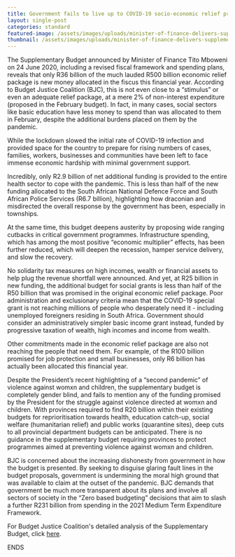 ```yaml
---
title: Government fails to live up to COVID-19 socio-economic relief promises
layout: single-post
categories: standard
featured-image: /assets/images/uploads/minister-of-finance-delivers-supplementary-budget.jpg
thumbnail: /assets/images/uploads/minister-of-finance-delivers-supplementary-budget.jpg
---
```

<!--StartFragment-->

The Supplementary Budget announced by Minister of Finance Tito Mboweni on 24 June 2020, including a revised fiscal framework and spending plans, reveals that only R36 billion of the much lauded R500 billion economic relief package is new money allocated in the fiscus this financial year. According to Budget Justice Coalition (BJC), this is not even close to a “stimulus” or even an adequate relief package, at a mere 2% of non-interest expenditure (proposed in the February budget). In fact, in many cases, social sectors like basic education have less money to spend than was allocated to them in February, despite the additional burdens placed on them by the pandemic.

While the lockdown slowed the initial rate of COVID-19 infection and provided space for the country to prepare for rising numbers of cases, families, workers, businesses and communities have been left to face immense economic hardship with minimal government support.

Incredibly, only R2.9 billion of net additional funding is provided to the entire health sector to cope with the pandemic. This is less than half of the new funding allocated to the South African National Defence Force and South African Police Services (R6.7 billion), highlighting how draconian and misdirected the overall response by the government has been, especially in townships.

At the same time, this budget deepens austerity by proposing wide ranging cutbacks in critical government programmes. Infrastructure spending, which has among the most positive “economic multiplier” effects, has been further reduced, which will deepen the recession, hamper service delivery, and slow the recovery.

No solidarity tax measures on high incomes, wealth or financial assets to help plug the revenue shortfall were announced. And yet, at R25 billion in new funding, the additional budget for social grants is less than half of the R50 billion that was promised in the original economic relief package. Poor administration and exclusionary criteria mean that the COVID-19 special grant is not reaching millions of people who desperately need it - including unemployed foreigners residing in South Africa. Government should consider an administratively simpler basic income grant instead, funded by progressive taxation of wealth, high incomes and income from wealth.

Other commitments made in the economic relief package are also not reaching the people that need them. For example, of the R100 billion promised for job protection and small businesses, only R6 billion has actually been allocated this financial year.

Despite the President’s recent highlighting of a “second pandemic” of violence against womxn and children, the supplementary budget is completely gender blind, and fails to mention any of the funding promised by the President for the struggle against violence directed at womxn and children. With provinces required to find R20 billion within their existing budgets for reprioritisation towards health, education catch-up, social welfare (humanitarian relief) and public works (quarantine sites), deep cuts to all provincial department budgets can be anticipated. There is no guidance in the supplementary budget requiring provinces to protect programmes aimed at preventing violence against womxn and children.

BJC is concerned about the increasing dishonesty from government in how the budget is presented. By seeking to disguise glaring fault lines in the budget proposals, government is undermining the moral high ground that was available to claim at the outset of the pandemic. BJC demands that government be much more transparent about its plans and involve all sectors of society in the “Zero based budgeting” decisions that aim to slash a further R231 billion from spending in the 2021 Medium Term Expenditure Framework.

For Budget Justice Coalition's detailed analysis of the Supplementary Budget, click [here](https://budgetjusticesa.org/media/detailed-analysis-of-the-supplementary-budget-proposals-on-spending-debt-and-raising-more-revenue/).

ENDS

<!--EndFragment-->